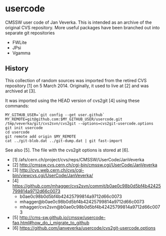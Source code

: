# usercode
CMSSW user code of Jan Veverka.  This is intended as an archive of the original
CVS repository.  More useful packages have been branched out into separate
git repositories

   * FWLite
   * JPsi
   * Vgamma


## History
This collection of random sources was imported from the retired CVS
repository [1] on 5 March 2014.  Originally, it used to live at [2]
and was archived at [3].

It was imported using the HEAD version of cvs2git [4] using these commands:

    MY_GITHUB_USER=`git config --get user.github`
    MY_REMOTE=git@github.com:$MY_GITHUB_USER/usercode.git
    /tmp/veverka/git/cvs2svn/cvs2git --options=cvs2git-usercode.options
    git init usercode
    cd usercode
    git remote add origin $MY_REMOTE
    cat ../git-blob.dat ../git-dump.dat | git fast-import

See also [5].  The file with the cvs2git options is stored at [6].

- [1] /afs/cern.ch/project/cvs/reps/CMSSW/UserCode/JanVeverka
- [2] http://cmssw.cvs.cern.ch/cgi-bin/cmssw.cgi/UserCode/JanVeverka
- [3] http://cvs.web.cern.ch/cvs/cgi-bin/viewcvs.cgi/UserCode/JanVeverka/
- [4] https://github.com/mhagger/cvs2svn/commit/b0ae0c98b0d5bf4b42425799814a9712d66c0073
   - b0ae0c98b0d5bf4b42425799814a9712d66c0073
   - mhagger@b0ae0c98b0d5bf4b42425799814a9712d66c0073
   - mhagger/cvs2svn@b0ae0c98b0d5bf4b42425799814a9712d66c0073
- [5] http://cms-sw.github.io/cmssw/usercode-faq.html#how_do_i_migrate_to_github
- [6] https://github.com/janveverka/usercode/cvs2git-usercode.options

